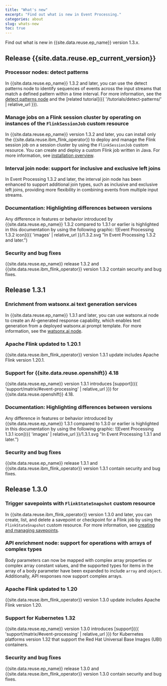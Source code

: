 ```yaml
---
title: "What's new"
excerpt: "Find out what is new in Event Processing."
categories: about
slug: whats-new
toc: true
---
```


Find out what is new in {{site.data.reuse.ep_name}} version 1.3.x.

## Release {{site.data.reuse.ep_current_version}}

### Processor nodes: detect patterns

In {{site.data.reuse.ep_name}} 1.3.2 and later, you can use the detect patterns node to identify sequences of events across the input streams that match a defined pattern within a time interval. For more information, see the [detect patterns node](../../nodes/processornodes#detect-patterns) and the [related tutorial]({{ '/tutorials/detect-patterns/' | relative_url }}).

### Manage jobs on a Flink session cluster by operating on instances of the `FlinkSessionJob` custom resource

In {{site.data.reuse.ep_name}} version 1.3.2 and later, you can install only the {{site.data.reuse.ibm_flink_operator}} to deploy and manage the Flink session job on a session cluster by using the `FlinkSessionJob` custom resource. You can create and deploy a custom Flink job written in Java. For more information, see [installation overview](../../installing/overview/).

### Interval join node: support for inclusive and exclusive left joins

In Event Processing 1.3.2 and later, the interval join node has been enhanced to support additional join types, such as inclusive and exclusive left joins, providing more flexibility in combining events from multiple input streams.

### Documentation: Highlighting differences between versions

Any difference in features or behavior introduced by {{site.data.reuse.ep_name}} 1.3.2 compared to 1.3.1 or earlier is highlighted in this documentation by using the following graphic: ![Event Processing 1.3.2 icon]({{ 'images' | relative_url }}/1.3.2.svg "In Event Processing 1.3.2 and later.")

### Security and bug fixes

{{site.data.reuse.ep_name}} release 1.3.2 and {{site.data.reuse.ibm_flink_operator}} version 1.3.2 contain security and bug fixes.

## Release 1.3.1

### Enrichment from watsonx.ai text generation services

In {{site.data.reuse.ep_name}} 1.3.1 and later, you can use watsonx.ai node to create an AI-generated response capability, which enables text generation from a deployed watsonx.ai prompt template. For more information, see the [watsonx.ai node](../../nodes/enrichmentnode#watsonx-node).

### Apache Flink updated to 1.20.1

{{site.data.reuse.ibm_flink_operator}} version 1.3.1 update includes Apache Flink version 1.20.1.


### Support for {{site.data.reuse.openshift}} 4.18

{{site.data.reuse.ep_name}} version 1.3.1 introduces [support]({{ 'support/matrix/#event-processing' | relative_url }}) for {{site.data.reuse.openshift}} 4.18.


### Documentation: Highlighting differences between versions

Any difference in features or behavior introduced by {{site.data.reuse.ep_name}} 1.3.1 compared to 1.3.0 or earlier is highlighted in this documentation by using the following graphic: ![Event Processing 1.3.1 icon]({{ 'images' | relative_url }}/1.3.1.svg "In Event Processing 1.3.1 and later.")

### Security and bug fixes

{{site.data.reuse.ep_name}} release 1.3.1 and {{site.data.reuse.ibm_flink_operator}} version 1.3.1 contain security and bug fixes.


## Release 1.3.0

### Trigger savepoints with `FlinkStateSnapshot` custom resource

In {{site.data.reuse.ibm_flink_operator}} version 1.3.0 and later, you can create, list, and delete a savepoint or checkpoint for a Flink job by using the `FlinkStateSnapshot` custom resource. For more information, see [creating and managing savepoints](../../installing/backup-restore/#backing-up).

### API enrichment node: support for operations with arrays of complex types

Body parameters can now be mapped with complex array properties or complex array constant values, and the supported types for items in the array of a body parameter have been expanded to include `array` and `object`. Additionally, API responses now support complex arrays.

### Apache Flink updated to 1.20

{{site.data.reuse.ibm_flink_operator}} version 1.3.0 update includes Apache Flink version 1.20.

### Support for Kubernetes 1.32

{{site.data.reuse.ep_name}} version 1.3.0 introduces [support]({{ 'support/matrix/#event-processing' | relative_url }}) for Kubernetes platforms version 1.32 that support the Red Hat Universal Base Images (UBI) containers.

### Security and bug fixes

{{site.data.reuse.ep_name}} release 1.3.0 and {{site.data.reuse.ibm_flink_operator}} version 1.3.0 contain security and bug fixes.

